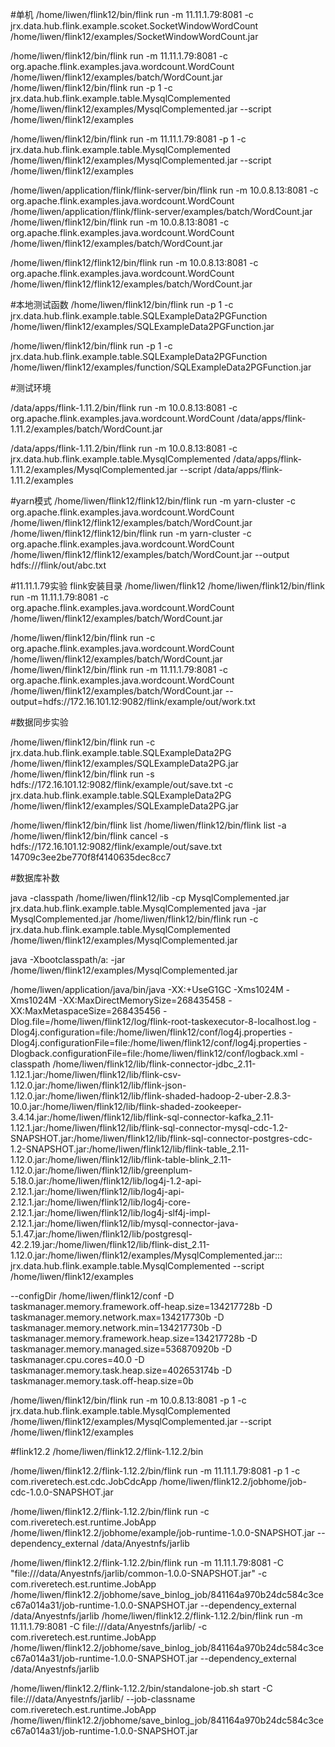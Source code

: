 
#单机
/home/liwen/flink12/bin/flink run -m 11.11.1.79:8081  -c jrx.data.hub.flink.example.scoket.SocketWindowWordCount  /home/liwen/flink12/examples/SocketWindowWordCount.jar 


/home/liwen/flink12/bin/flink run -m 11.11.1.79:8081  -c org.apache.flink.examples.java.wordcount.WordCount  /home/liwen/flink12/examples/batch/WordCount.jar 
 /home/liwen/flink12/bin/flink run    -p 1   -c jrx.data.hub.flink.example.table.MysqlComplemented  /home/liwen/flink12/examples/MysqlComplemented.jar   --script /home/liwen/flink12/examples

 /home/liwen/flink12/bin/flink run -m 11.11.1.79:8081    -p 1   -c jrx.data.hub.flink.example.table.MysqlComplemented  /home/liwen/flink12/examples/MysqlComplemented.jar   --script /home/liwen/flink12/examples
 
 /home/liwen/application/flink/flink-server/bin/flink run -m 10.0.8.13:8081  -c org.apache.flink.examples.java.wordcount.WordCount  /home/liwen/application/flink/flink-server/examples/batch/WordCount.jar 
/home/liwen/flink12/bin/flink run -m 10.0.8.13:8081  -c org.apache.flink.examples.java.wordcount.WordCount  /home/liwen/flink12/examples/batch/WordCount.jar 

/home/liwen/flink12/flink12/bin/flink run -m 10.0.8.13:8081  -c org.apache.flink.examples.java.wordcount.WordCount  /home/liwen/flink12/flink12/examples/batch/WordCount.jar 

#本地测试函数
 /home/liwen/flink12/bin/flink run    -p 1   -c jrx.data.hub.flink.example.table.SQLExampleData2PGFunction  /home/liwen/flink12/examples/SQLExampleData2PGFunction.jar

 /home/liwen/flink12/bin/flink run    -p 1   -c jrx.data.hub.flink.example.table.SQLExampleData2PGFunction  /home/liwen/flink12/examples/function/SQLExampleData2PGFunction.jar


#测试环境

/data/apps/flink-1.11.2/bin/flink run -m 10.0.8.13:8081  -c org.apache.flink.examples.java.wordcount.WordCount  /data/apps/flink-1.11.2/examples/batch/WordCount.jar 


/data/apps/flink-1.11.2/bin/flink run -m 10.0.8.13:8081   -c jrx.data.hub.flink.example.table.MysqlComplemented  /data/apps/flink-1.11.2/examples/MysqlComplemented.jar   --script /data/apps/flink-1.11.2/examples



#yarn模式
/home/liwen/flink12/flink12/bin/flink run   -m yarn-cluster   -c org.apache.flink.examples.java.wordcount.WordCount  /home/liwen/flink12/flink12/examples/batch/WordCount.jar 
/home/liwen/flink12/flink12/bin/flink run   -m yarn-cluster   -c org.apache.flink.examples.java.wordcount.WordCount  /home/liwen/flink12/flink12/examples/batch/WordCount.jar  --output hdfs:///flink/out/abc.txt


#11.11.1.79实验
flink安装目录  /home/liwen/flink12
/home/liwen/flink12/bin/flink run -m 11.11.1.79:8081    -c org.apache.flink.examples.java.wordcount.WordCount  /home/liwen/flink12/examples/batch/WordCount.jar  


/home/liwen/flink12/bin/flink run    -c org.apache.flink.examples.java.wordcount.WordCount  /home/liwen/flink12/examples/batch/WordCount.jar  
/home/liwen/flink12/bin/flink run -m 11.11.1.79:8081    -c org.apache.flink.examples.java.wordcount.WordCount  /home/liwen/flink12/examples/batch/WordCount.jar --output=hdfs://172.16.101.12:9082/flink/example/out/work.txt

#数据同步实验

/home/liwen/flink12/bin/flink run     -c jrx.data.hub.flink.example.table.SQLExampleData2PG   /home/liwen/flink12/examples/SQLExampleData2PG.jar  
/home/liwen/flink12/bin/flink run  -s hdfs://172.16.101.12:9082/flink/example/out/save.txt   -c jrx.data.hub.flink.example.table.SQLExampleData2PG   /home/liwen/flink12/examples/SQLExampleData2PG.jar  



/home/liwen/flink12/bin/flink list 
  /home/liwen/flink12/bin/flink list -a
  /home/liwen/flink12/bin/flink cancel -s hdfs://172.16.101.12:9082/flink/example/out/save.txt 14709c3ee2be770f8f4140635dec8cc7
  
  
#数据库补数


java -classpath  /home/liwen/flink12/lib  -cp MysqlComplemented.jar jrx.data.hub.flink.example.table.MysqlComplemented
java -jar MysqlComplemented.jar 
/home/liwen/flink12/bin/flink run     -c jrx.data.hub.flink.example.table.MysqlComplemented  /home/liwen/flink12/examples/MysqlComplemented.jar  


java -Xbootclasspath/a: -jar /home/liwen/flink12/examples/MysqlComplemented.jar  


/home/liwen/application/java/bin/java   -XX:+UseG1GC -Xms1024M -Xms1024M -XX:MaxDirectMemorySize=268435458 -XX:MaxMetaspaceSize=268435456 -Dlog.file=/home/liwen/flink12/log/flink-root-taskexecutor-8-localhost.log -Dlog4j.configuration=file:/home/liwen/flink12/conf/log4j.properties -Dlog4j.configurationFile=file:/home/liwen/flink12/conf/log4j.properties -Dlogback.configurationFile=file:/home/liwen/flink12/conf/logback.xml -classpath /home/liwen/flink12/lib/flink-connector-jdbc_2.11-1.12.1.jar:/home/liwen/flink12/lib/flink-csv-1.12.0.jar:/home/liwen/flink12/lib/flink-json-1.12.0.jar:/home/liwen/flink12/lib/flink-shaded-hadoop-2-uber-2.8.3-10.0.jar:/home/liwen/flink12/lib/flink-shaded-zookeeper-3.4.14.jar:/home/liwen/flink12/lib/flink-sql-connector-kafka_2.11-1.12.1.jar:/home/liwen/flink12/lib/flink-sql-connector-mysql-cdc-1.2-SNAPSHOT.jar:/home/liwen/flink12/lib/flink-sql-connector-postgres-cdc-1.2-SNAPSHOT.jar:/home/liwen/flink12/lib/flink-table_2.11-1.12.0.jar:/home/liwen/flink12/lib/flink-table-blink_2.11-1.12.0.jar:/home/liwen/flink12/lib/greenplum-5.18.0.jar:/home/liwen/flink12/lib/log4j-1.2-api-2.12.1.jar:/home/liwen/flink12/lib/log4j-api-2.12.1.jar:/home/liwen/flink12/lib/log4j-core-2.12.1.jar:/home/liwen/flink12/lib/log4j-slf4j-impl-2.12.1.jar:/home/liwen/flink12/lib/mysql-connector-java-5.1.47.jar:/home/liwen/flink12/lib/postgresql-42.2.19.jar:/home/liwen/flink12/lib/flink-dist_2.11-1.12.0.jar:/home/liwen/flink12/examples/MysqlComplemented.jar::: jrx.data.hub.flink.example.table.MysqlComplemented  --script /home/liwen/flink12/examples
 
 
 --configDir /home/liwen/flink12/conf -D taskmanager.memory.framework.off-heap.size=134217728b -D taskmanager.memory.network.max=134217730b -D taskmanager.memory.network.min=134217730b -D taskmanager.memory.framework.heap.size=134217728b -D taskmanager.memory.managed.size=536870920b -D taskmanager.cpu.cores=40.0 -D taskmanager.memory.task.heap.size=402653174b -D taskmanager.memory.task.off-heap.size=0b 
 
 
 
 /home/liwen/flink12/bin/flink run  -m 10.0.8.13:8081  -p 1   -c jrx.data.hub.flink.example.table.MysqlComplemented  /home/liwen/flink12/examples/MysqlComplemented.jar   --script /home/liwen/flink12/examples


#flink12.2
/home/liwen/flink12.2/flink-1.12.2/bin


 /home/liwen/flink12.2/flink-1.12.2/bin/flink run  -m  11.11.1.79:8081  -p 1   -c com.riveretech.est.cdc.JobCdcApp  /home/liwen/flink12.2/jobhome/job-cdc-1.0.0-SNAPSHOT.jar   


/home/liwen/flink12.2/flink-1.12.2/bin/flink run   -c com.riveretech.est.runtime.JobApp  /home/liwen/flink12.2/jobhome/example/job-runtime-1.0.0-SNAPSHOT.jar  --dependency_external /data/Anyestnfs/jarlib



 /home/liwen/flink12.2/flink-1.12.2/bin/flink run -m 11.11.1.79:8081 -C "file:///data/Anyestnfs/jarlib/common-1.0.0-SNAPSHOT.jar" -c com.riveretech.est.runtime.JobApp /home/liwen/flink12.2/jobhome/save_binlog_job/841164a970b24dc584c3cec67a014a31/job-runtime-1.0.0-SNAPSHOT.jar --dependency_external /data/Anyestnfs/jarlib
  /home/liwen/flink12.2/flink-1.12.2/bin/flink run -m 11.11.1.79:8081  -C file:///data/Anyestnfs/jarlib/ -c com.riveretech.est.runtime.JobApp /home/liwen/flink12.2/jobhome/save_binlog_job/841164a970b24dc584c3cec67a014a31/job-runtime-1.0.0-SNAPSHOT.jar --dependency_external /data/Anyestnfs/jarlib
  
  /home/liwen/flink12.2/flink-1.12.2/bin/standalone-job.sh start  -C file:///data/Anyestnfs/jarlib/ --job-classname com.riveretech.est.runtime.JobApp /home/liwen/flink12.2/jobhome/save_binlog_job/841164a970b24dc584c3cec67a014a31/job-runtime-1.0.0-SNAPSHOT.jar